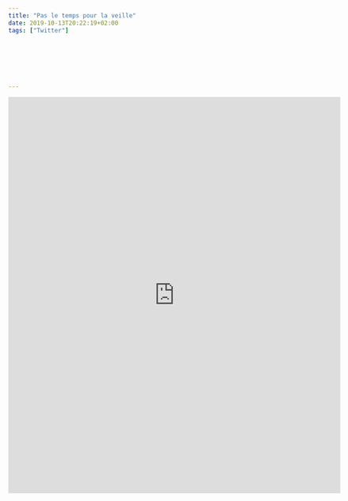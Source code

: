 ```yaml
---
title: "Pas le temps pour la veille"
date: 2019-10-13T20:22:19+02:00
tags: ["Twitter"]







---
```


<iframe width="670" height="800" src="https://www.inoreader.com/stream/user/1006136830/tag/Pas%20le%20temps%20pour%20la%20veille/view/html?cs=m&sb=y" frameborder="0" tabindex="-1"></iframe>
